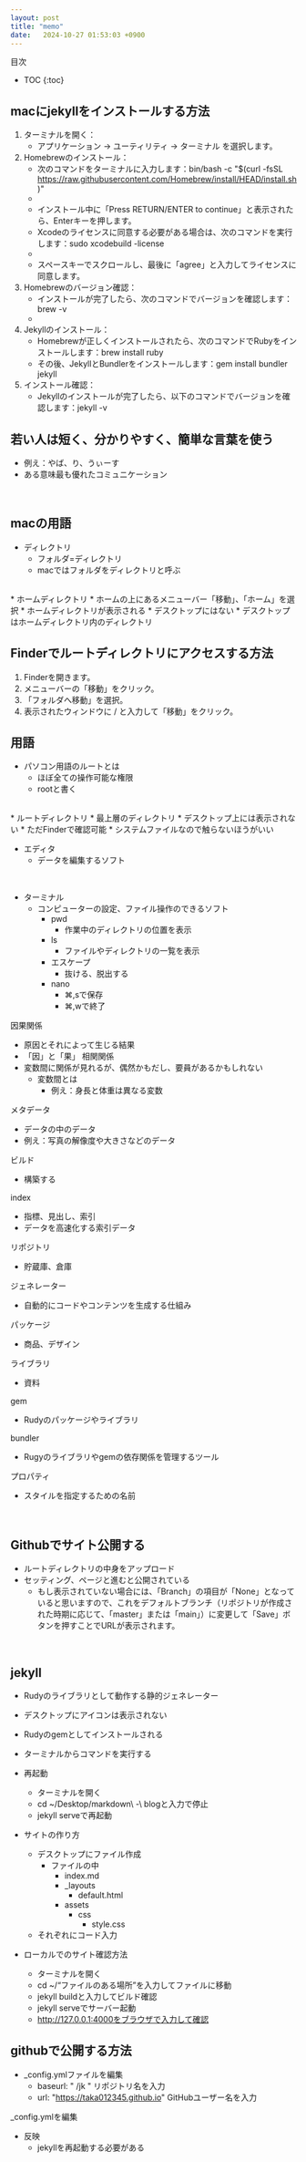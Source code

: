 ```yaml
---
layout: post
title: "memo"
date:   2024-10-27 01:53:03 +0900
---
```

目次
* TOC
{:toc}



## macにjekyllをインストールする方法
1. ターミナルを開く：
    * アプリケーション → ユーティリティ → ターミナル を選択します。
2. Homebrewのインストール：
    * 次のコマンドをターミナルに入力します：bin/bash -c "$(curl -fsSL https://raw.githubusercontent.com/Homebrew/install/HEAD/install.sh)"
    * 
    * インストール中に「Press RETURN/ENTER to continue」と表示されたら、Enterキーを押します。
    * Xcodeのライセンスに同意する必要がある場合は、次のコマンドを実行します：sudo xcodebuild -license
    * 
    * スペースキーでスクロールし、最後に「agree」と入力してライセンスに同意します。
3. Homebrewのバージョン確認：
    * インストールが完了したら、次のコマンドでバージョンを確認します：brew -v
    * 
4. Jekyllのインストール：
    * Homebrewが正しくインストールされたら、次のコマンドでRubyをインストールします：brew install ruby 
    * その後、JekyllとBundlerをインストールします：gem install bundler jekyll
5. インストール確認：
    * Jekyllのインストールが完了したら、以下のコマンドでバージョンを確認します：jekyll -v


## 若い人は短く、分かりやすく、簡単な言葉を使う
  * 例え：やば、り、うぃーす
  * ある意味最も優れたコミュニケーション  
<br> 


## macの用語
* ディレクトリ
  * フォルダ=ディレクトリ
  * macではフォルダをディレクトリと呼ぶ  
<br>
* ホームディレクトリ
    * ホームの上にあるメニューバー「移動」、「ホーム」を選択
        * ホームディレクトリが表示される
    * デスクトップにはない
    * デスクトップはホームディレクトリ内のディレクトリ  
<br>

## Finderでルートディレクトリにアクセスする方法
  1. Finderを開きます。
  2. メニューバーの「移動」をクリック。
  3. 「フォルダへ移動」を選択。
  4. 表示されたウィンドウに / と入力して「移動」をクリック。

## 用語
* パソコン用語のルートとは
    * ほぼ全ての操作可能な権限
    * rootと書く  
<br>
* ルートディレクトリ
    * 最上層のディレクトリ
    * デスクトップ上には表示されない
    * ただFinderで確認可能
    * システムファイルなので触らないほうがいい  
<br>

* エディタ
    * データを編集するソフト  
<br>

* ターミナル
    * コンピューターの設定、ファイル操作のできるソフト
        * pwd
            * 作業中のディレクトリの位置を表示
        * ls
            * ファイルやディレクトリの一覧を表示
        * エスケープ
            * 抜ける、脱出する
        * nano
            * ⌘,sで保存
            * ⌘,wで終了

因果関係
* 原因とそれによって生じる結果
* 「因」と「果」
相関関係
* 変数間に関係が見れるが、偶然かもだし、要員があるかもしれない
    * 変数間とは
        * 例え：身長と体重は異なる変数

メタデータ
* データの中のデータ
* 例え：写真の解像度や大きさなどのデータ

ビルド
* 構築する

index
* 指標、見出し、索引
* データを高速化する索引データ

リポジトリ
* 貯蔵庫、倉庫  

ジェネレーター
* 自動的にコードやコンテンツを生成する仕組み

パッケージ
* 商品、デザイン

ライブラリ
* 資料

gem
* Rudyのパッケージやライブラリ

bundler
* Rugyのライブラリやgemの依存関係を管理するツール

プロパティ
* スタイルを指定するための名前

<br>

## Githubでサイト公開する
  * ルートディレクトリの中身をアップロード
  * セッティング、ページと進むと公開されている
      * もし表示されていない場合には、「Branch」の項目が「None」となっていると思いますので、これをデフォルトブランチ（リポジトリが作成された時期に応じて、「master」または「main」）に変更して「Save」ボタンを押すことでURLが表示されます。  
<br>

## jekyll
* Rudyのライブラリとして動作する静的ジェネレーター
* デスクトップにアイコンは表示されない
* Rudyのgemとしてインストールされる
* ターミナルからコマンドを実行する
* 再起動
    * ターミナルを開く
    * cd ~/Desktop/markdown\ -\ blogと入力で停止
    * jekyll serveで再起動  

* サイトの作り方
    * デスクトップにファイル作成
        * ファイルの中
            * index.md
            * _layouts
                * default.html
            * assets
                * css
                    * style.css
    * それぞれにコード入力
* ローカルでのサイト確認方法
    * ターミナルを開く
    * cd ~/“ファイルのある場所”を入力してファイルに移動
    * jekyll buildと入力してビルド確認
    * jekyll serveでサーバー起動
    * http://127.0.0.1:4000をブラウザで入力して確認

## githubで公開する方法
* _config.ymlファイルを編集
    * baseurl: " /jk "     リポジトリ名を入力
    * url: "https://taka012345.github.io"  GitHubユーザー名を入力

_config.ymlを編集
* 反映
    * jekyllを再起動する必要がある
